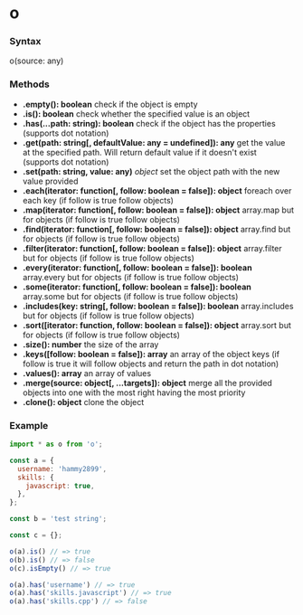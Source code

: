 # o

### Syntax
o(source: any)

### Methods
- **.empty(): boolean** check if the object is empty
- **.is(): boolean** check whether the specified value is an object
- **.has(...path: string): boolean** check if the object has the properties (supports dot notation)
- **.get(path: string[, defaultValue: any = undefined]): any** get the value at the specified path. Will return default value if it doesn't exist (supports dot notation)
- **.set(path: string, value: any)** *object* set the object path with the new value provided
- **.each(iterator: function[, follow: boolean = false]): object** foreach over each key (if follow is true follow objects)
- **.map(iterator: function[, follow: boolean = false]): object** array.map but for objects (if follow is true follow objects)
- **.find(iterator: function[, follow: boolean = false]): object** array.find but for objects (if follow is true follow objects)
- **.filter(iterator: function[, follow: boolean = false]): object** array.filter but for objects (if follow is true follow objects)
- **.every(iterator: function[, follow: boolean = false]): boolean** array.every but for objects (if follow is true follow objects)
- **.some(iterator: function[, follow: boolean = false]): boolean** array.some but for objects (if follow is true follow objects)
- **.includes(key: string[, follow: boolean = false]): boolean** array.includes but for objects (if follow is true follow objects)
- **.sort([iterator: function, follow: boolean = false]): object** array.sort but for objects (if follow is true follow objects)
- **.size(): number** the size of the array
- **.keys([follow: boolean = false]): array** an array of the object keys (if follow is true it will follow objects and return the path in dot notation)
- **.values(): array** an array of values
- **.merge(source: object[, ...targets]): object** merge all the provided objects into one with the most right having the most priority
- **.clone(): object** clone the object

### Example
```javascript
import * as o from 'o';

const a = {
  username: 'hammy2899',
  skills: {
    javascript: true,
  },
};

const b = 'test string';

const c = {};

o(a).is() // => true
o(b).is() // => false
o(c).isEmpty() // => true

o(a).has('username') // => true
o(a).has('skills.javascript') // => true
o(a).has('skills.cpp') // => false
```
